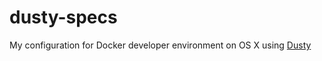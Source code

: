 # dusty-specs

My configuration for Docker developer environment on OS X using [Dusty](http://dusty.gc.com/)
